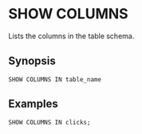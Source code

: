 # SHOW COLUMNS<a name="show-columns"></a>

Lists the columns in the table schema\.

## Synopsis<a name="synopsis"></a>

```
SHOW COLUMNS IN table_name
```

## Examples<a name="examples"></a>

```
SHOW COLUMNS IN clicks;
```